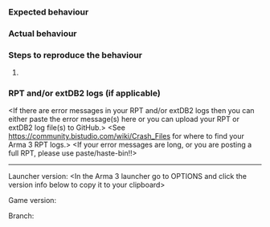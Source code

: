 ### Expected behaviour


### Actual behaviour


### Steps to reproduce the behaviour 
1. 

### RPT and/or extDB2 logs (if applicable)
<If there are error messages in your RPT and/or extDB2 logs then you can either paste the error message(s) here or you can upload your RPT or extDB2 log file(s) to GitHub.>
<See https://community.bistudio.com/wiki/Crash_Files for where to find your Arma 3 RPT logs.>
<If your error messages are long, or you are posting a full RPT, please use paste/haste-bin!!>

----

Launcher version:  <In the Arma 3 launcher go to OPTIONS and click the version info below to copy it to your clipboard>

Game version: 

Branch: 
